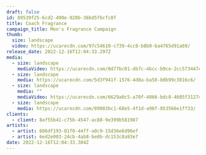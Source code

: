 ```yaml
---
draft: false
id: 89539f25-6cd2-490e-920b-36bd5f6cfc8f
title: Coach Fragrance
campaign_title: M﻿en's Fragrance Campaign
thumb:
  size: landscape
  video: https://ucarecdn.com/97c54610-c739-4cc8-b8b0-ba4765d91a69/
release_date: 2022-12-16T12:04:33.297Z
media:
  - size: landscape
    mediaVideo: https://ucarecdn.com/0d77bc01-db7c-4bcc-b9ce-2cc573447e95/
  - size: landscape
    media: https://ucarecdn.com/5d3f941f-1576-4d8a-ba58-b0b99c3816c6/
  - size: landscape
    media: ""
    mediaVideo: https://ucarecdn.com/6629a0c5-a70f-4066-bdc8-4605f3127ce3/
  - size: landscape
    media: https://ucarecdn.com/89003bc1-68e5-4f1d-a96f-853566e1ff33/
clients:
  - client: 8af55b41-c75b-4547-ac88-9e399b581987
artists:
  - artist: 606df193-01f0-44ff-a0c9-15d36e6d96ef
  - artist: 6ed2e003-24cb-4ab8-be0b-dc153c8a93e7
date: 2022-12-16T12:04:33.304Z
---
```

